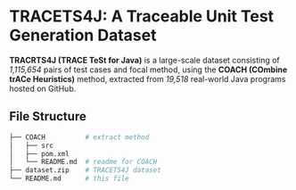 # TRACETS4J: A Traceable Unit Test Generation Dataset
**TRACRTS4J (TRACE TeSt for Java)** is a large-scale dataset consisting of *1,115,654* pairs of test cases and focal method, using the **COACH (COmbine trACe Heuristics)** method, extracted from *19,518* real-world Java programs hosted on GitHub.

## File Structure
```bash
├── COACH          # extract method
│   ├── src
│   ├── pom.xml
│   └── README.md  # readme for COACH
├── dataset.zip    # TRACETS4J dataset
└── README.md      # this file
```
